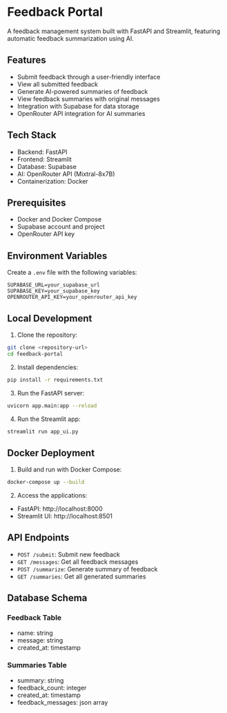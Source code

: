 # Feedback Portal

A feedback management system built with FastAPI and Streamlit, featuring automatic feedback summarization using AI.

## Features

- Submit feedback through a user-friendly interface
- View all submitted feedback
- Generate AI-powered summaries of feedback
- View feedback summaries with original messages
- Integration with Supabase for data storage
- OpenRouter API integration for AI summaries

## Tech Stack

- Backend: FastAPI
- Frontend: Streamlit
- Database: Supabase
- AI: OpenRouter API (Mixtral-8x7B)
- Containerization: Docker

## Prerequisites

- Docker and Docker Compose
- Supabase account and project
- OpenRouter API key

## Environment Variables

Create a `.env` file with the following variables:

```env
SUPABASE_URL=your_supabase_url
SUPABASE_KEY=your_supabase_key
OPENROUTER_API_KEY=your_openrouter_api_key
```

## Local Development

1. Clone the repository:
```bash
git clone <repository-url>
cd feedback-portal
```

2. Install dependencies:
```bash
pip install -r requirements.txt
```

3. Run the FastAPI server:
```bash
uvicorn app.main:app --reload
```

4. Run the Streamlit app:
```bash
streamlit run app_ui.py
```

## Docker Deployment

1. Build and run with Docker Compose:
```bash
docker-compose up --build
```

2. Access the applications:
- FastAPI: http://localhost:8000
- Streamlit UI: http://localhost:8501

## API Endpoints

- `POST /submit`: Submit new feedback
- `GET /messages`: Get all feedback messages
- `POST /summarize`: Generate summary of feedback
- `GET /summaries`: Get all generated summaries

## Database Schema

### Feedback Table
- name: string
- message: string
- created_at: timestamp

### Summaries Table
- summary: string
- feedback_count: integer
- created_at: timestamp
- feedback_messages: json array
